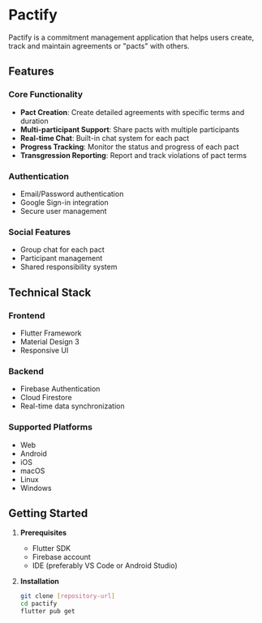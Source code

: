 # Pactify

Pactify is a commitment management application that helps users create, track and maintain agreements or "pacts" with others.

## Features

### Core Functionality
- **Pact Creation**: Create detailed agreements with specific terms and duration
- **Multi-participant Support**: Share pacts with multiple participants
- **Real-time Chat**: Built-in chat system for each pact
- **Progress Tracking**: Monitor the status and progress of each pact
- **Transgression Reporting**: Report and track violations of pact terms

### Authentication
- Email/Password authentication
- Google Sign-in integration
- Secure user management

### Social Features
- Group chat for each pact
- Participant management
- Shared responsibility system

## Technical Stack

### Frontend
- Flutter Framework
- Material Design 3
- Responsive UI

### Backend
- Firebase Authentication
- Cloud Firestore
- Real-time data synchronization

### Supported Platforms
- Web
- Android
- iOS
- macOS
- Linux
- Windows

## Getting Started

1. **Prerequisites**
   - Flutter SDK
   - Firebase account
   - IDE (preferably VS Code or Android Studio)

2. **Installation**
   ```bash
   git clone [repository-url]
   cd pactify
   flutter pub get


